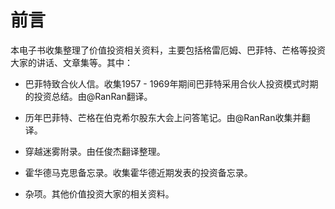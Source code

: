 # 前言

本电子书收集整理了价值投资相关资料，主要包括格雷厄姆、巴菲特、芒格等投资大家的讲话、文章集等。其中：

- 巴菲特致合伙人信。收集1957 - 1969年期间巴菲特采用合伙人投资模式时期的投资总结。由@RanRan翻译。

- 历年巴菲特、芒格在伯克希尔股东大会上问答笔记。由@RanRan收集并翻译。

- 穿越迷雾附录。由任俊杰翻译整理。

- 霍华德马克思备忘录。收集霍华德近期发表的投资备忘录。

- 杂项。其他价值投资大家的相关资料。
